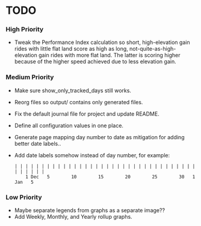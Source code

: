 # TODO

### High Priority
- Tweak the Performance Index calculation so short, high-elevation gain rides with little flat land score as high as long, not-quite-as-high-elevation gain rides with more flat land.  The latter is scoring higher because of the higher speed achieved due to less elevation gain.

### Medium Priority
- Make sure show_only_tracked_days still works.
- Reorg files so output/ contains only generated files.
- Fix the default journal file for project and update README.
- Define all configuration values in one place.
- Generate page mapping day number to date as mitigation for adding better date labels..
- Add date labels somehow instead of day number, for example:

      | | | | | | | | | | | | | | | | | | | | | | | | | | | | | | | | | | | | | | | |
          1 Dec   5        10        15        20        25        30   1 Jan   5

### Low Priority
- Maybe separate legends from graphs as a separate image??
- Add Weekly, Monthly, and Yearly rollup graphs.

